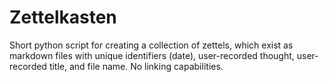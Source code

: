 # Zettelkasten
Short python script for creating a collection of zettels, which exist as markdown files with unique identifiers (date), user-recorded thought, user-recorded title, and file name. No linking capabilities.
